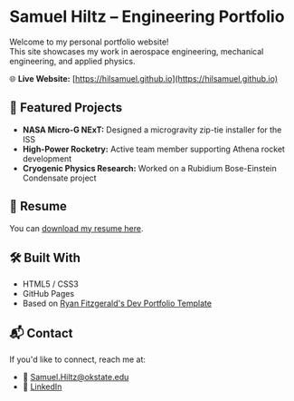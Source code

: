 # Samuel Hiltz – Engineering Portfolio

Welcome to my personal portfolio website!  
This site showcases my work in aerospace engineering, mechanical engineering, and applied physics.

🌐 **Live Website:** [https://hilsamuel.github.io](https://hilsamuel.github.io)

## 🚀 Featured Projects
- **NASA Micro-G NExT:** Designed a microgravity zip-tie installer for the ISS
- **High-Power Rocketry:** Active team member supporting Athena rocket development
- **Cryogenic Physics Research:** Worked on a Rubidium Bose-Einstein Condensate project

## 📄 Resume
You can [download my resume here](Samuel-Hiltz-Resume.pdf).

## 🛠️ Built With
- HTML5 / CSS3
- GitHub Pages
- Based on [Ryan Fitzgerald's Dev Portfolio Template](https://github.com/RyanFitzgerald/devportfolio-template)

## 📬 Contact
If you'd like to connect, reach me at:
- 📧 [Samuel.Hiltz@okstate.edu](mailto:Samuel.Hiltz@okstate.edu)
- 🔗 [LinkedIn](https://www.linkedin.com/in/samuel-hiltz-3139a8257/)
